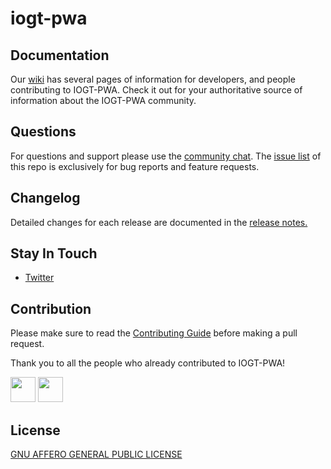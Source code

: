 # iogt-pwa

## Documentation

Our [wiki](https://github.com/unicef/iogt-pwa/wiki) has several pages of information for developers, and people contributing to IOGT-PWA. Check it out for your authoritative source of information about the IOGT-PWA community.

## Questions

For questions and support please use the [community chat](https://discord.gg/phuq48). The [issue list](https://github.com/unicef/iogt-pwa/issues) of this repo is exclusively for bug reports and feature requests.

## Changelog

Detailed changes for each release are documented in the [release notes.](https://github.com/unicef/iogt-pwa/releases)


## Stay In Touch

- [Twitter](https://twitter.com/hashtag/iogt)


## Contribution

Please make sure to read the [Contributing Guide](https://github.com/unicef/iogt-pwa/blob/master/CONTRIBUTING.md) before making a pull request. 

Thank you to all the people who already contributed to IOGT-PWA!

<a href="https://github.com/bppanwar"><img src="https://avatars1.githubusercontent.com/u/6149957?v=4" width=40></a>
<a href="https://github.com/nathanbaleeta"><img src="https://avatars2.githubusercontent.com/u/8824104?v=4" width=40></a>
            

## License
[GNU AFFERO GENERAL PUBLIC LICENSE](https://github.com/unicef/iogt-pwa/blob/master/LICENSE)

